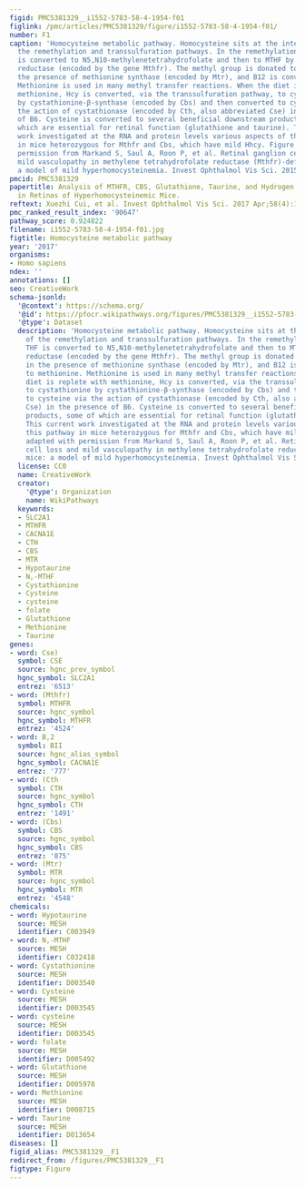 ```yaml
---
figid: PMC5381329__i1552-5783-58-4-1954-f01
figlink: /pmc/articles/PMC5381329/figure/i1552-5783-58-4-1954-f01/
number: F1
caption: 'Homocysteine metabolic pathway. Homocysteine sits at the intersection of
  the remethylation and transsulfuration pathways. In the remethylation pathway, THF
  is converted to N5,N10-methylenetetrahydrofolate and then to MTHF by methylenetetrahydrofolate
  reductase (encoded by the gene Mthfr). The methyl group is donated to Hcy and in
  the presence of methionine synthase (encoded by Mtr), and B12 is converted to methionine.
  Methionine is used in many methyl transfer reactions. When the diet is replete with
  methionine, Hcy is converted, via the transsulfuration pathway, to cystathionine
  by cystathionine-β-synthase (encoded by Cbs) and then converted to cysteine via
  the action of cystathionase (encoded by Cth, also abbreviated Cse) in the presence
  of B6. Cysteine is converted to several beneficial downstream products, some of
  which are essential for retinal function (glutathione and taurine). This current
  work investigated at the RNA and protein levels various aspects of this pathway
  in mice heterozygous for Mthfr and Cbs, which have mild Hhcy. Figure adapted with
  permission from Markand S, Saul A, Roon P, et al. Retinal ganglion cell loss and
  mild vasculopathy in methylene tetrahydrofolate reductase (Mthfr)-deficient mice:
  a model of mild hyperhomocysteinemia. Invest Ophthalmol Vis Sci. 2015;56:2684–2695.'
pmcid: PMC5381329
papertitle: Analysis of MTHFR, CBS, Glutathione, Taurine, and Hydrogen Sulfide Levels
  in Retinas of Hyperhomocysteinemic Mice.
reftext: Xuezhi Cui, et al. Invest Ophthalmol Vis Sci. 2017 Apr;58(4):1954-1963.
pmc_ranked_result_index: '90647'
pathway_score: 0.924822
filename: i1552-5783-58-4-1954-f01.jpg
figtitle: Homocysteine metabolic pathway
year: '2017'
organisms:
- Homo sapiens
ndex: ''
annotations: []
seo: CreativeWork
schema-jsonld:
  '@context': https://schema.org/
  '@id': https://pfocr.wikipathways.org/figures/PMC5381329__i1552-5783-58-4-1954-f01.html
  '@type': Dataset
  description: 'Homocysteine metabolic pathway. Homocysteine sits at the intersection
    of the remethylation and transsulfuration pathways. In the remethylation pathway,
    THF is converted to N5,N10-methylenetetrahydrofolate and then to MTHF by methylenetetrahydrofolate
    reductase (encoded by the gene Mthfr). The methyl group is donated to Hcy and
    in the presence of methionine synthase (encoded by Mtr), and B12 is converted
    to methionine. Methionine is used in many methyl transfer reactions. When the
    diet is replete with methionine, Hcy is converted, via the transsulfuration pathway,
    to cystathionine by cystathionine-β-synthase (encoded by Cbs) and then converted
    to cysteine via the action of cystathionase (encoded by Cth, also abbreviated
    Cse) in the presence of B6. Cysteine is converted to several beneficial downstream
    products, some of which are essential for retinal function (glutathione and taurine).
    This current work investigated at the RNA and protein levels various aspects of
    this pathway in mice heterozygous for Mthfr and Cbs, which have mild Hhcy. Figure
    adapted with permission from Markand S, Saul A, Roon P, et al. Retinal ganglion
    cell loss and mild vasculopathy in methylene tetrahydrofolate reductase (Mthfr)-deficient
    mice: a model of mild hyperhomocysteinemia. Invest Ophthalmol Vis Sci. 2015;56:2684–2695.'
  license: CC0
  name: CreativeWork
  creator:
    '@type': Organization
    name: WikiPathways
  keywords:
  - SLC2A1
  - MTHFR
  - CACNA1E
  - CTH
  - CBS
  - MTR
  - Hypotaurine
  - N,-MTHF
  - Cystathionine
  - Cysteine
  - cysteine
  - folate
  - Glutathione
  - Methionine
  - Taurine
genes:
- word: Cse)
  symbol: CSE
  source: hgnc_prev_symbol
  hgnc_symbol: SLC2A1
  entrez: '6513'
- word: (Mthfr)
  symbol: MTHFR
  source: hgnc_symbol
  hgnc_symbol: MTHFR
  entrez: '4524'
- word: B,2
  symbol: BII
  source: hgnc_alias_symbol
  hgnc_symbol: CACNA1E
  entrez: '777'
- word: (Cth
  symbol: CTH
  source: hgnc_symbol
  hgnc_symbol: CTH
  entrez: '1491'
- word: (Cbs)
  symbol: CBS
  source: hgnc_symbol
  hgnc_symbol: CBS
  entrez: '875'
- word: (Mtr)
  symbol: MTR
  source: hgnc_symbol
  hgnc_symbol: MTR
  entrez: '4548'
chemicals:
- word: Hypotaurine
  source: MESH
  identifier: C003949
- word: N,-MTHF
  source: MESH
  identifier: C032418
- word: Cystathionine
  source: MESH
  identifier: D003540
- word: Cysteine
  source: MESH
  identifier: D003545
- word: cysteine
  source: MESH
  identifier: D003545
- word: folate
  source: MESH
  identifier: D005492
- word: Glutathione
  source: MESH
  identifier: D005978
- word: Methionine
  source: MESH
  identifier: D008715
- word: Taurine
  source: MESH
  identifier: D013654
diseases: []
figid_alias: PMC5381329__F1
redirect_from: /figures/PMC5381329__F1
figtype: Figure
---
```

